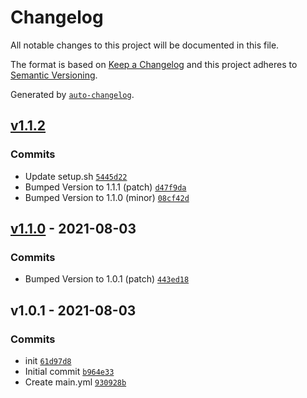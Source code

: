 # Changelog

All notable changes to this project will be documented in this file.

The format is based on [Keep a Changelog](https://keepachangelog.com/en/1.0.0/)
and this project adheres to [Semantic Versioning](https://semver.org/spec/v2.0.0.html).

Generated by [`auto-changelog`](https://github.com/CookPete/auto-changelog).

## [v1.1.2](https://github.com/robin-rpr/airflow/compare/v1.1.0...v1.1.2)

### Commits

- Update setup.sh [`5445d22`](https://github.com/robin-rpr/airflow/commit/5445d22ac788eeef00167bc0c8ba1df199fbea13)
- Bumped Version to 1.1.1 (patch) [`d47f9da`](https://github.com/robin-rpr/airflow/commit/d47f9da2d66b9e851b4db3aab1dd961227d35208)
- Bumped Version to 1.1.0 (minor) [`08cf42d`](https://github.com/robin-rpr/airflow/commit/08cf42da7b464d0b910b14fe1008afeb0da9a232)

## [v1.1.0](https://github.com/robin-rpr/airflow/compare/v1.0.1...v1.1.0) - 2021-08-03

### Commits

- Bumped Version to 1.0.1 (patch) [`443ed18`](https://github.com/robin-rpr/airflow/commit/443ed183ba15dd024a8c8c26dcc0f81462e6ca4b)

## v1.0.1 - 2021-08-03

### Commits

- init [`61d97d8`](https://github.com/robin-rpr/airflow/commit/61d97d8645226e0b5fc223e05bc827dfabbe8ee6)
- Initial commit [`b964e33`](https://github.com/robin-rpr/airflow/commit/b964e33bfc7a5b81bcc6b13c489ba6c1ca3d6c19)
- Create main.yml [`930928b`](https://github.com/robin-rpr/airflow/commit/930928b14f3409329cebb5310bb1edc774390b59)
